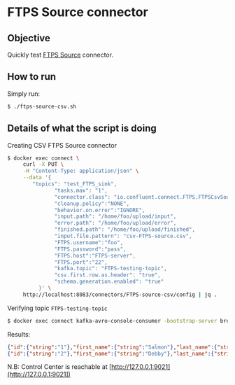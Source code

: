 # FTPS Source connector


## Objective

Quickly test [FTPS Source](https://docs.confluent.io/current/connect/kafka-connect-ftps/source/index.html#ftps-source-connector-for-cp) connector.




## How to run


Simply run:

```bash
$ ./ftps-source-csv.sh
```


## Details of what the script is doing

Creating CSV FTPS Source connector

```bash
$ docker exec connect \
     curl -X PUT \
     -H "Content-Type: application/json" \
     --data '{
        "topics": "test_FTPS_sink",
               "tasks.max": "1",
               "connector.class": "io.confluent.connect.FTPS.FTPSCsvSourceConnector",
               "cleanup.policy":"NONE",
               "behavior.on.error":"IGNORE",
               "input.path": "/home/foo/upload/input",
               "error.path": "/home/foo/upload/error",
               "finished.path": "/home/foo/upload/finished",
               "input.file.pattern": "csv-FTPS-source.csv",
               "FTPS.username":"foo",
               "FTPS.password":"pass",
               "FTPS.host":"FTPS-server",
               "FTPS.port":"22",
               "kafka.topic": "FTPS-testing-topic",
               "csv.first.row.as.header": "true",
               "schema.generation.enabled": "true"
          }' \
     http://localhost:8083/connectors/FTPS-source-csv/config | jq .
```

Verifying topic `FTPS-testing-topic`

```bash
$ docker exec connect kafka-avro-console-consumer -bootstrap-server broker:9092 --property schema.registry.url=http://schema-registry:8081 --topic FTPS-testing-topic --from-beginning --max-messages 2
```

Results:

```json
{"id":{"string":"1"},"first_name":{"string":"Salmon"},"last_name":{"string":"Baitman"},"email":{"string":"sbaitman0@feedburner.com"},"gender":{"string":"Male"},"ip_address":{"string":"120.181.75.98"},"last_login":{"string":"2015-03-01T06:01:15Z"},"account_balance":{"string":"17462.66"},"country":{"string":"IT"},"favorite_color":{"string":"#f09bc0"}}
{"id":{"string":"2"},"first_name":{"string":"Debby"},"last_name":{"string":"Brea"},"email":{"string":"dbrea1@icio.us"},"gender":{"string":"Female"},"ip_address":{"string":"153.239.187.49"},"last_login":{"string":"2018-10-21T12:27:12Z"},"account_balance":{"string":"14693.49"},"country":{"string":"CZ"},"favorite_color":{"string":"#73893a"}}
```

N.B: Control Center is reachable at [http://127.0.0.1:9021](http://127.0.0.1:9021])
